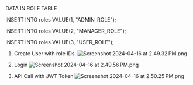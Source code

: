 DATA IN ROLE TABLE

INSERT INTO roles VALUE(1, "ADMIN_ROLE");

INSERT INTO roles VALUE(2, "MANAGER_ROLE");

INSERT INTO roles VALUE(3, "USER_ROLE");



1. Create User with role IDs.
![Screenshot 2024-04-16 at 2.49.32 PM.png](screen%2FScreenshot%202024-04-16%20at%202.49.32%E2%80%AFPM.png)


2. Login
![Screenshot 2024-04-16 at 2.49.56 PM.png](screen%2FScreenshot%202024-04-16%20at%202.49.56%E2%80%AFPM.png)


3. API Call with JWT Token
![Screenshot 2024-04-16 at 2.50.25 PM.png](screen%2FScreenshot%202024-04-16%20at%202.50.25%E2%80%AFPM.png)


